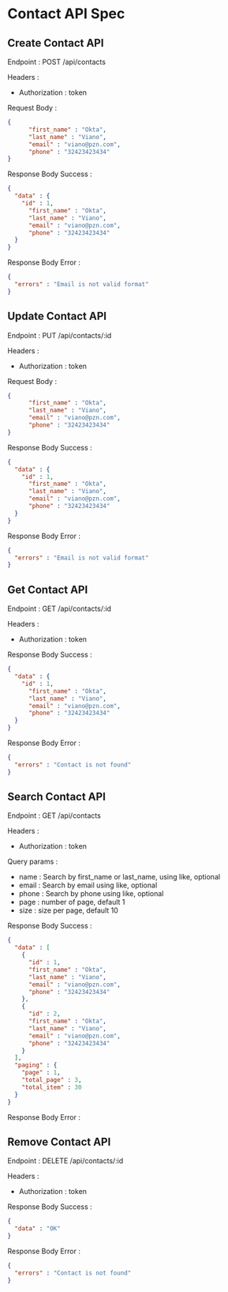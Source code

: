 # Contact API Spec

## Create Contact API

Endpoint : POST /api/contacts

Headers : 
- Authorization : token

Request Body :

```json
{
      "first_name" : "Okta",
      "last_name" : "Viano",
      "email" : "viano@pzn.com",
      "phone" : "32423423434"
}
```

Response Body Success : 

```json
{
  "data" : {
    "id" : 1,
      "first_name" : "Okta",
      "last_name" : "Viano",
      "email" : "viano@pzn.com",
      "phone" : "32423423434"
  }
}
```

Response Body Error :

```json
{
  "errors" : "Email is not valid format"
}
```

## Update Contact API

Endpoint : PUT /api/contacts/:id

Headers :
- Authorization : token

Request Body :

```json
{
      "first_name" : "Okta",
      "last_name" : "Viano",
      "email" : "viano@pzn.com",
      "phone" : "32423423434"
}
```

Response Body Success :

```json
{
  "data" : {
    "id" : 1,
      "first_name" : "Okta",
      "last_name" : "Viano",
      "email" : "viano@pzn.com",
      "phone" : "32423423434"
  }
}
```

Response Body Error :

```json
{
  "errors" : "Email is not valid format"
}
```

## Get Contact API

Endpoint : GET /api/contacts/:id

Headers :
- Authorization : token

Response Body Success :

```json
{
  "data" : {
    "id" : 1,
      "first_name" : "Okta",
      "last_name" : "Viano",
      "email" : "viano@pzn.com",
      "phone" : "32423423434"
  }
}
```

Response Body Error :

```json
{
  "errors" : "Contact is not found"
}
```

## Search Contact API

Endpoint : GET /api/contacts

Headers :
- Authorization : token

Query params :
- name : Search by first_name or last_name, using like, optional
- email : Search by email using like, optional
- phone : Search by phone using like, optional
- page : number of page, default 1
- size : size per page, default 10

Response Body Success :

```json
{
  "data" : [
    {
      "id" : 1,
      "first_name" : "Okta",
      "last_name" : "Viano",
      "email" : "viano@pzn.com",
      "phone" : "32423423434"
    },
    {
      "id" : 2,
      "first_name" : "Okta",
      "last_name" : "Viano",
      "email" : "viano@pzn.com",
      "phone" : "32423423434"
    }
  ],
  "paging" : {
    "page" : 1,
    "total_page" : 3,
    "total_item" : 30
  }
}
```

Response Body Error :

## Remove Contact API

Endpoint : DELETE /api/contacts/:id

Headers :
- Authorization : token

Response Body Success :

```json
{
  "data" : "OK"
}
```

Response Body Error :

```json
{
  "errors" : "Contact is not found"
}
```